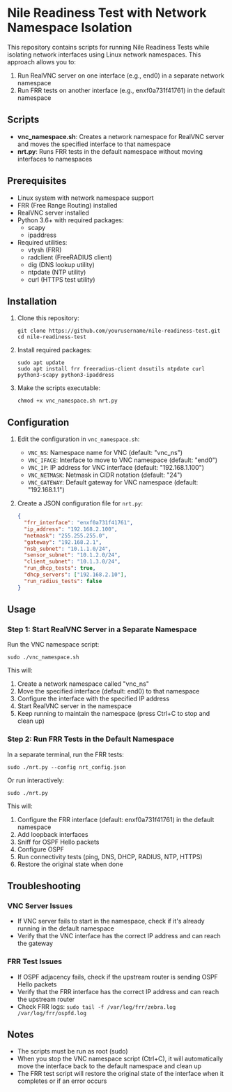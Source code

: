# Nile Readiness Test with Network Namespace Isolation

This repository contains scripts for running Nile Readiness Tests while isolating network interfaces using Linux network namespaces. This approach allows you to:

1. Run RealVNC server on one interface (e.g., end0) in a separate network namespace
2. Run FRR tests on another interface (e.g., enxf0a731f41761) in the default namespace

## Scripts

- **vnc_namespace.sh**: Creates a network namespace for RealVNC server and moves the specified interface to that namespace
- **nrt.py**: Runs FRR tests in the default namespace without moving interfaces to namespaces

## Prerequisites

- Linux system with network namespace support
- FRR (Free Range Routing) installed
- RealVNC server installed
- Python 3.6+ with required packages:
  - scapy
  - ipaddress
- Required utilities:
  - vtysh (FRR)
  - radclient (FreeRADIUS client)
  - dig (DNS lookup utility)
  - ntpdate (NTP utility)
  - curl (HTTPS test utility)

## Installation

1. Clone this repository:
   ```
   git clone https://github.com/yourusername/nile-readiness-test.git
   cd nile-readiness-test
   ```

2. Install required packages:
   ```
   sudo apt update
   sudo apt install frr freeradius-client dnsutils ntpdate curl python3-scapy python3-ipaddress
   ```

3. Make the scripts executable:
   ```
   chmod +x vnc_namespace.sh nrt.py
   ```

## Configuration

1. Edit the configuration in `vnc_namespace.sh`:
   - `VNC_NS`: Namespace name for VNC (default: "vnc_ns")
   - `VNC_IFACE`: Interface to move to VNC namespace (default: "end0")
   - `VNC_IP`: IP address for VNC interface (default: "192.168.1.100")
   - `VNC_NETMASK`: Netmask in CIDR notation (default: "24")
   - `VNC_GATEWAY`: Default gateway for VNC namespace (default: "192.168.1.1")

2. Create a JSON configuration file for `nrt.py`:
   ```json
   {
     "frr_interface": "enxf0a731f41761",
     "ip_address": "192.168.2.100",
     "netmask": "255.255.255.0",
     "gateway": "192.168.2.1",
     "nsb_subnet": "10.1.1.0/24",
     "sensor_subnet": "10.1.2.0/24",
     "client_subnet": "10.1.3.0/24",
     "run_dhcp_tests": true,
     "dhcp_servers": ["192.168.2.10"],
     "run_radius_tests": false
   }
   ```

## Usage

### Step 1: Start RealVNC Server in a Separate Namespace

Run the VNC namespace script:
```
sudo ./vnc_namespace.sh
```

This will:
1. Create a network namespace called "vnc_ns"
2. Move the specified interface (default: end0) to that namespace
3. Configure the interface with the specified IP address
4. Start RealVNC server in the namespace
5. Keep running to maintain the namespace (press Ctrl+C to stop and clean up)

### Step 2: Run FRR Tests in the Default Namespace

In a separate terminal, run the FRR tests:
```
sudo ./nrt.py --config nrt_config.json
```

Or run interactively:
```
sudo ./nrt.py
```

This will:
1. Configure the FRR interface (default: enxf0a731f41761) in the default namespace
2. Add loopback interfaces
3. Sniff for OSPF Hello packets
4. Configure OSPF
5. Run connectivity tests (ping, DNS, DHCP, RADIUS, NTP, HTTPS)
6. Restore the original state when done

## Troubleshooting

### VNC Server Issues

- If VNC server fails to start in the namespace, check if it's already running in the default namespace
- Verify that the VNC interface has the correct IP address and can reach the gateway

### FRR Test Issues

- If OSPF adjacency fails, check if the upstream router is sending OSPF Hello packets
- Verify that the FRR interface has the correct IP address and can reach the upstream router
- Check FRR logs: `sudo tail -f /var/log/frr/zebra.log /var/log/frr/ospfd.log`

## Notes

- The scripts must be run as root (sudo)
- When you stop the VNC namespace script (Ctrl+C), it will automatically move the interface back to the default namespace and clean up
- The FRR test script will restore the original state of the interface when it completes or if an error occurs
